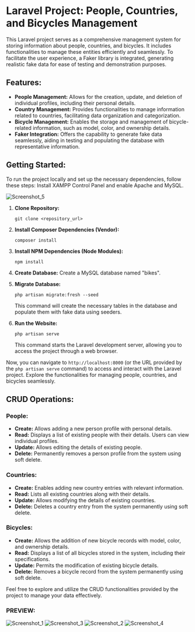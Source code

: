 # Laravel Project: People, Countries, and Bicycles Management

This Laravel project serves as a comprehensive management system for storing information about people, countries, and bicycles. It includes functionalities to manage these entities efficiently and seamlessly. To facilitate the user experience, a Faker library is integrated, generating realistic fake data for ease of testing and demonstration purposes.

## Features:

- **People Management:** Allows for the creation, update, and deletion of individual profiles, including their personal details.
- **Country Management:** Provides functionalities to manage information related to countries, facilitating data organization and categorization.
- **Bicycle Management:** Enables the storage and management of bicycle-related information, such as model, color, and ownership details.
- **Faker Integration:** Offers the capability to generate fake data seamlessly, aiding in testing and populating the database with representative information.

## Getting Started:

To run the project locally and set up the necessary dependencies, follow these steps:
Install XAMPP Control Panel and enable Apache and MySQL. 

![Screenshot_5](https://github.com/kikolaranjeira/People-Bicycles-Country---LARAVEL/assets/150380154/26ed4db9-a188-49ee-be71-60b21a3028d8)

1. **Clone Repository:**
   ```
   git clone <repository_url>
   ```

2. **Install Composer Dependencies (Vendor):**
   ```
   composer install
   ```

3. **Install NPM Dependencies (Node Modules):**
   ```
   npm install
   ```

4. **Create Database:**
   Create a MySQL database named "bikes".

5. **Migrate Database:**
   ```
   php artisan migrate:fresh --seed
   ```
   This command will create the necessary tables in the database and populate them with fake data using seeders.

6. **Run the Website:**
   ```
   php artisan serve
   ```
   This command starts the Laravel development server, allowing you to access the project through a web browser.

Now, you can navigate to `http://localhost:8000` (or the URL provided by the `php artisan serve` command) to access and interact with the Laravel project. Explore the functionalities for managing people, countries, and bicycles seamlessly.

## CRUD Operations:

### People:

- **Create:** Allows adding a new person profile with personal details.
- **Read:** Displays a list of existing people with their details. Users can view individual profiles.
- **Update:** Allows editing the details of existing people.
- **Delete:** Permanently removes a person profile from the system using soft delete.

### Countries:

- **Create:** Enables adding new country entries with relevant information.
- **Read:** Lists all existing countries along with their details.
- **Update:** Allows modifying the details of existing countries.
- **Delete:** Deletes a country entry from the system permanently using soft delete.

### Bicycles:

- **Create:** Allows the addition of new bicycle records with model, color, and ownership details.
- **Read:** Displays a list of all bicycles stored in the system, including their specifications.
- **Update:** Permits the modification of existing bicycle details.
- **Delete:** Removes a bicycle record from the system permanently using soft delete.

Feel free to explore and utilize the CRUD functionalities provided by the project to manage your data effectively.


### PREVIEW:

![Screenshot_1](https://github.com/kikolaranjeira/People-Bicycles-Country---LARAVEL/assets/150380154/148c212b-21fc-417c-aabb-1545a87bc2b5)
![Screenshot_3](https://github.com/kikolaranjeira/People-Bicycles-Country---LARAVEL/assets/150380154/dd5d77ca-6b36-4a3f-9190-7dd93b4c5cfb)
![Screenshot_2](https://github.com/kikolaranjeira/People-Bicycles-Country---LARAVEL/assets/150380154/2d62ad34-7539-4f84-b314-9c4bc7a9af25)
![Screenshot_4](https://github.com/kikolaranjeira/People-Bicycles-Country---LARAVEL/assets/150380154/fde1bf77-aa8a-464d-9764-9ad2e0515f0e)









